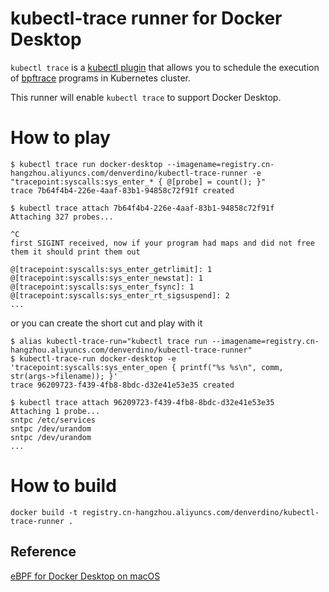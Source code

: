 # kubectl-trace runner for Docker Desktop

`kubectl trace` is a [kubectl plugin](https://github.com/iovisor/kubectl-trace) that allows you to schedule the execution
of [bpftrace](https://github.com/iovisor/bpftrace) programs in Kubernetes cluster.

This runner will enable `kubectl trace` to support Docker Desktop. 

# How to play


```
$ kubectl trace run docker-desktop --imagename=registry.cn-hangzhou.aliyuncs.com/denverdino/kubectl-trace-runner -e "tracepoint:syscalls:sys_enter_* { @[probe] = count(); }"
trace 7b64f4b4-226e-4aaf-83b1-94858c72f91f created

$ kubectl trace attach 7b64f4b4-226e-4aaf-83b1-94858c72f91f
Attaching 327 probes...

^C
first SIGINT received, now if your program had maps and did not free them it should print them out

@[tracepoint:syscalls:sys_enter_getrlimit]: 1
@[tracepoint:syscalls:sys_enter_newstat]: 1
@[tracepoint:syscalls:sys_enter_fsync]: 1
@[tracepoint:syscalls:sys_enter_rt_sigsuspend]: 2
...

```

or you can create the short cut and play with it

```
$ alias kubectl-trace-run="kubectl trace run --imagename=registry.cn-hangzhou.aliyuncs.com/denverdino/kubectl-trace-runner"
$ kubectl-trace-run docker-desktop -e 'tracepoint:syscalls:sys_enter_open { printf("%s %s\n", comm, str(args->filename)); }'
trace 96209723-f439-4fb8-8bdc-d32e41e53e35 created

$ kubectl trace attach 96209723-f439-4fb8-8bdc-d32e41e53e35
Attaching 1 probe...
sntpc /etc/services
sntpc /dev/urandom
sntpc /dev/urandom
...

```

# How to build

```
docker build -t registry.cn-hangzhou.aliyuncs.com/denverdino/kubectl-trace-runner .
```

## Reference

[eBPF for Docker Desktop on macOS](https://github.com/singe/ebpf-docker-for-mac)
